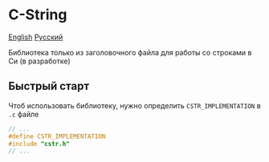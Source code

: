 # C-String

[English](README_EN.md) [Русский](README.md)

Библиотека только из заголовочного файла для работы со строками в Си (в разработке)

## Быстрый старт

Чтоб использовать библиотеку, нужно определить `CSTR_IMPLEMENTATION` в `.c` файле

``` c
// ...
#define CSTR_IMPLEMENTATION
#include "cstr.h"
// ...
```
